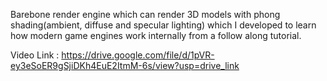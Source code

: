 Barebone render engine which can render 3D models with phong shading(ambient, diffuse and
specular lighting) which I developed to learn how modern game engines work internally from a follow along tutorial.

Video Link : https://drive.google.com/file/d/1pVR-ey3eSoER9gSjiDKh4EuE2ItmM-6s/view?usp=drive_link

